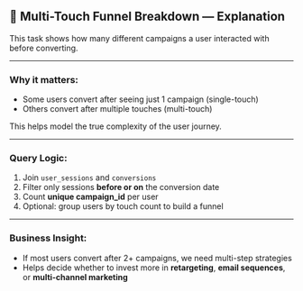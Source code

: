 ## 🔁 Multi-Touch Funnel Breakdown — Explanation

This task shows how many different campaigns a user interacted with before converting.

---

### Why it matters:

- Some users convert after seeing just 1 campaign (single-touch)
- Others convert after multiple touches (multi-touch)

This helps model the true complexity of the user journey.

---

### Query Logic:

1. Join `user_sessions` and `conversions`
2. Filter only sessions **before or on** the conversion date
3. Count **unique campaign_id** per user
4. Optional: group users by touch count to build a funnel

---

### Business Insight:

- If most users convert after 2+ campaigns, we need multi-step strategies
- Helps decide whether to invest more in **retargeting**, **email sequences**, or **multi-channel marketing**

